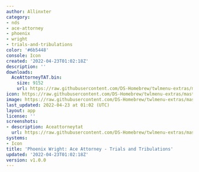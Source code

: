```yaml
---
author: Allinxter
category:
- nds
- ace-attorney
- phoenix
- wright
- trials-and-tribulations
color: '#6b5448'
console: Icon
created: '2022-04-23T01:02:18Z'
description: ''
downloads:
  AceAttorneyTAT.bin:
    size: 9152
    url: https://raw.githubusercontent.com/DS-Homebrew/twlmenu-extras/master/_nds/TWiLightMenu/icons/AceAttorneyTAT.bin
icon: https://raw.githubusercontent.com/DS-Homebrew/twlmenu-extras/master/_nds/TWiLightMenu/icons/gif/AceAttorneyTAT.gif
image: https://raw.githubusercontent.com/DS-Homebrew/twlmenu-extras/master/_nds/TWiLightMenu/icons/gif/AceAttorneyTAT.gif
last_updated: 2022-04-23 at 01:02 (UTC)
layout: app
license: ''
screenshots:
- description: Aceattorneytat
  url: https://raw.githubusercontent.com/DS-Homebrew/twlmenu-extras/master/_nds/TWiLightMenu/icons/gif/AceAttorneyTAT.gif
systems:
- Icon
title: 'Phoenix Wright: Ace Attorney - Trials and Tribulations'
updated: '2022-04-23T01:02:18Z'
version: v1.0.0
---
```

